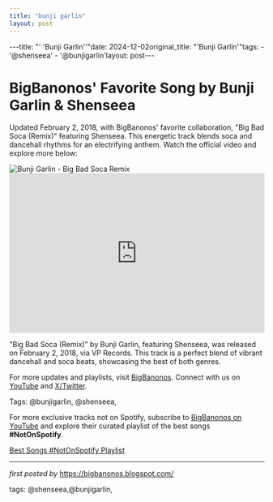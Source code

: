 ```yaml
---
title: "bunji garlin"
layout: post
---
```

---title: "' 'Bunji Garlin''"date: 2024-12-02original_title: "'Bunji Garlin'"tags:  - '@shenseea'  - '@bunjigarlin'layout: post---<!-- Post Title --><h1 >BigBanonos' Favorite Song by Bunji Garlin & Shenseea</h1> <!-- Introductory Text --><p >Updated February 2, 2018, with BigBanonos' favorite collaboration, "Big Bad Soca (Remix)" featuring Shenseea. This energetic track blends soca and dancehall rhythms for an electrifying anthem. Watch the official video and explore more below:</p> <!-- Featured Image --><div > <img src="https://thefader-res.cloudinary.com/images/w_1440,c_limit,f_auto,q_auto:eco/p2orfjnflgplerasbcjs/bunji-garlin.jpg" alt="Bunji Garlin - Big Bad Soca Remix" /></div> <!-- YouTube Video Embed --><div > <iframe width="100%" height="315" src="https://www.youtube.com/embed/ip37YsfDn_g" title="Bunji Garlin ft. Shenseea - Big Bad Soca Remix | Official Music Video" frameborder="0" allow="accelerometer; autoplay; clipboard-write; encrypted-media; gyroscope; picture-in-picture; web-share" referrerpolicy="strict-origin-when-cross-origin" allowfullscreen></iframe></div> <!-- Song Information --><div > <p>"Big Bad Soca (Remix)" by Bunji Garlin, featuring Shenseea, was released on February 2, 2018, via VP Records. This track is a perfect blend of vibrant dancehall and soca beats, showcasing the best of both genres.</p></div> <!-- Footer Links --><div > <p>For more updates and playlists, visit <a href="https://bigbanonos.blogspot.com/" target="_blank">BigBanonos</a>. Connect with us on <a href="https://www.youtube.com/@BigBanonos" target="_blank">YouTube</a> and <a href="https://x.com/bigbanonos" target="_blank">X/Twitter</a>.</p></div> <!-- Tags --><p >Tags: @bunjigarlin, @shenseea,</p><!--Subscribe and Playlist Links--><div>    <p>For more exclusive tracks not on Spotify, subscribe to <a href="https://www.youtube.com/@BigBanonos" target="_blank">BigBanonos on YouTube</a> and explore their curated playlist of the best songs <strong>#NotOnSpotify</strong>.</p>    <p><a href="https://www.youtube.com/playlist?list=PLtuNtuTatqI0kFahUCbtbfenC_ET5O_tr" target="_blank">Best Songs #NotOnSpotify Playlist<br /></a></p></div><hr /><p><em>first posted by</em> <a href="https://bigbanonos.blogspot.com/" rel="noopener" target="_new">https://bigbanonos.blogspot.com/</a></p><p>tags: @shenseea,@bunjigarlin,</p>